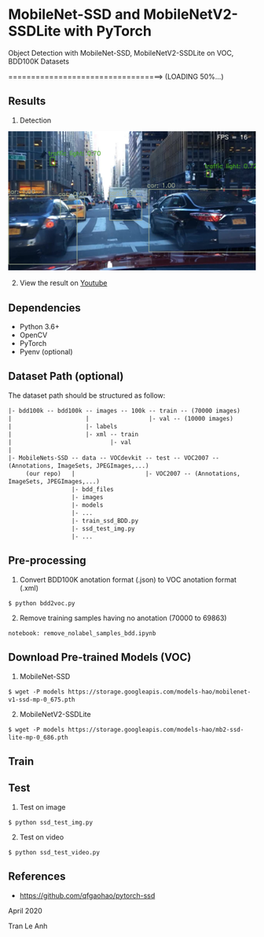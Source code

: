 # MobileNet-SSD and MobileNetV2-SSDLite with PyTorch

Object Detection with MobileNet-SSD, MobileNetV2-SSDLite on VOC, BDD100K Datasets

==================================> (LOADING 50%...)

## Results
1. Detection

<img src="readme_images/detection_105e.jpg" width="1200">

2. View the result on [Youtube](https://www.youtube.com/watch?v=0u3f4t-Wkv4)

## Dependencies
- Python 3.6+
- OpenCV
- PyTorch
- Pyenv (optional)

## Dataset Path (optional)
The dataset path should be structured as follow:
```bashrc
|- bdd100k -- bdd100k -- images -- 100k -- train -- (70000 images)
|                     |                 |- val -- (10000 images)
|                     |- labels
|                     |- xml -- train
|                            |- val
|
|- MobileNets-SSD -- data -- VOCdevkit -- test -- VOC2007 -- (Annotations, ImageSets, JPEGImages,...)
     (our repo)   |                    |- VOC2007 -- (Annotations, ImageSets, JPEGImages,...)
                  |- bdd_files
                  |- images
                  |- models
                  |- ...
                  |- train_ssd_BDD.py
                  |- ssd_test_img.py
                  |- ...
```
## Pre-processing
1. Convert BDD100K anotation format (.json) to VOC anotation format (.xml)
```bashrc
$ python bdd2voc.py
```
2. Remove training samples having no anotation (70000 to 69863)
```bashrc
notebook: remove_nolabel_samples_bdd.ipynb
```
## Download Pre-trained Models (VOC)
1. MobileNet-SSD
```bashrc
$ wget -P models https://storage.googleapis.com/models-hao/mobilenet-v1-ssd-mp-0_675.pth
```
2. MobileNetV2-SSDLite
```bashrc
$ wget -P models https://storage.googleapis.com/models-hao/mb2-ssd-lite-mp-0_686.pth
```
## Train
## Test
1. Test on image
```bashrc
$ python ssd_test_img.py
```
2. Test on video
```bashrc
$ python ssd_test_video.py
```

## References
- https://github.com/qfgaohao/pytorch-ssd

April 2020

Tran Le Anh
